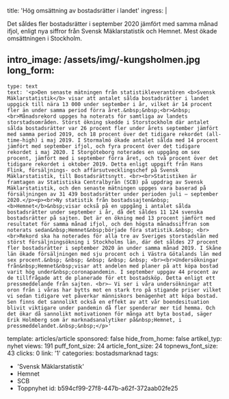 title: 'Hög omsättning av bostadsrätter i landet'
ingress: |
  <p>Det såldes fler bostadsrätter i september 2020 jämfört med samma månad ifjol, enligt nya siffror från Svensk Mäklarstatistik och Hemnet. Mest ökade omsättningen i Stockholm.
  </p>
  
intro_image: /assets/img/-kungsholmen.jpg
long_form:
  -
    type: text
    text: '<p>Den senaste mätningen från statistikleverantören <b>Svensk Mäklarstatistik</b> visar att antalet sålda bostadsrätter i landet uppgick till nära 13 000 under september i år, vilket är 14 procent fler än under samma period förra året.&nbsp;&nbsp;<br>&nbsp;<br>Månadsrekord uppges ha noterats för samtliga av landets storstadsområden. Störst ökning skedde i Storstockholm där antalet sålda bostadsrätter var 26 procent fler under årets september jämfört med samma period 2019, och 18 procent över det tidigare rekordet (all-time-high) i maj 2019. I Stormalmö ökade antalet sålda med 14 procent jämfört med september ifjol, och fyra procent över det tidigare rekordet i maj 2020. I Storgöteborg noterades en uppgång om sex procent, jämfört med i september förra året, och två procent över det tidigare rekordet i oktober 2019. Detta enligt uppgift från Hans Flink, försäljnings- och affärsutvecklingschef på Svensk Mäklarstatistik, till Bostadsrättsnytt. <br><br>Statistiken är framtagen av Statistiska Centralbyrån (SCB) på uppdrag av Svensk Mäklarstatistik, och den senaste mätningen uppges vara baserad på försäljningen av 31 439 bostadsrätter under perioden juli – september 2020.</p><p><br>Ny statistik från bostadssajten&nbsp;<b>Hemnet</b>&nbsp;visar också på en uppgång i antalet sålda bostadsrätter under september i år, då det såldes 11 124 svenska bostadsrätter på sajten. Det är en ökning med 13 procent jämfört med resultatet för samma månad ifjol, och den högsta månadssiffran som noterats sedan&nbsp;Hemnet&nbsp;började föra statistik.&nbsp; <br><br>Rekord ska ha noterades för alla tre av Sveriges storstadslän med störst försäljningsökning i Stockholms län, där det såldes 27 procent fler bostadsrätter i september 2020 än under samma månad 2019. I Skåne län ökade försäljningen med sju procent och i Västra Götalands län med sex procent.&nbsp; &nbsp; &nbsp; &nbsp; &nbsp; <br><br>Undersökningar från&nbsp;Hemnet&nbsp;visar att andelen med planer på att köpa bostad varit hög under&nbsp;coronapandemin. I september uppgav 44 procent av de tillfrågade att de planerade för ett bostadsköp. Detta enligt ett pressmeddelande från sajten. <br>– Vi ser i våra undersökningar att oron från i våras har bytts mot en stark tro på stigande priser vilket vi sedan tidigare vet påverkar människors benägenhet att köpa bostad. Sen finns det sannolikt också en effekt av att vår boendesituation blivit viktigare under pandemin då fler spenderar mer tid hemma. Och det ökar då sannolikt motivationen för många att byta bostad, säger Erik Holmberg som är marknadsanalytiker på&nbsp;Hemnet, i pressmeddelandet.&nbsp;&nbsp;</p>'
template: articles/article
sponsored: false
hide_from_home: false
artikel_typ: nyhet
views: 191
puff_font_size: 24
article_font_size: 24
topnews_font_size: 43
clicks: 0
link: '1'
categories: bostadsmarknad
tags:
  - 'Svensk Mäklarstatistik'
  - Hemnet
  - SCB
  - Toppnyhet
id: b594cf99-27f8-447b-a62f-372aab02fe25

